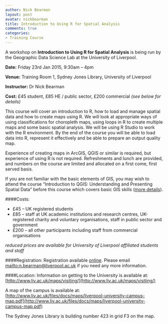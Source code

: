 ```yaml
---
author: Nick Bearman
layout: post
avatar: nickbearman
title: Introduction to Using R for Spatial Analysis
comments: true
categories:
- Training Course
---
```


A workshop on **Introduction to Using R for Spatial Analysis** is being run by the Geographic Data Science Lab at the University of Liverpool.

**Date:** Friday 23rd Jan 2015, 9:30am – 4pm

**Venue:** Training Room 1, Sydney Jones Library, University of Liverpool

**Instructor:** Dr Nick Bearman

**Cost:** £45 student, £85 HE / public sector, £200 commercial *(see below for details)*

This course will cover an introduction to R, how to load and manage spatial data and how to create maps using R. We will look at appropriate ways of using classifications for choropleth maps, using loops in R to create multiple maps and some basic spatial analysis. We will be using R Studio to work with the R environment. By the end of the course you will be able to load data into R, represent it effectively and be able to prepare an output quality map. 

Experience of creating maps in ArcGIS, QGIS or similar is required, but experience of using R is not required. Refreshments and lunch are provided, and numbers on the course are limited and allocated on a first come, first served basis.

If you are not familiar with the basic elements of GIS, you may wish to attend the course “Introduction to QGIS: Understanding and Presenting Spatial Data” before this course which covers basic GIS skills ([more details](http://geographicdatascience.com/training%20course/2014/12/01/Introduction-to-QGIS/)). 

####Costs:
- £45 – UK registered students
- £85 – staff at UK academic institutions and research centres, UK-registered charity and voluntary organisations, staff in public sector and government
- £200 – all other participants including staff from commercial organisations  

*reduced prices are available for University of Liverpool affiliated students and staff*

####Registration:
Registration available [online](http://payments.liv.ac.uk/browse/extra_info.asp?compid=1&modid=2&deptid=38&catid=38&prodid=771). Please email <mailto:n.bearman@liverpool.ac.uk> if you need any more information.

####Location:
Information on getting to the University is available at: [http://www.liv.ac.uk/maps/visiting/](http://www.liv.ac.uk/maps/visiting/)

A map of the campus is available at: [http://www.liv.ac.uk/files/docs/maps/liverpool-university-campus-map.pdf](http://www.liv.ac.uk/files/docs/maps/liverpool-university-campus-map.pdf)

The Sydney Jones Library is building number 423 in grid F3 on the map. 
